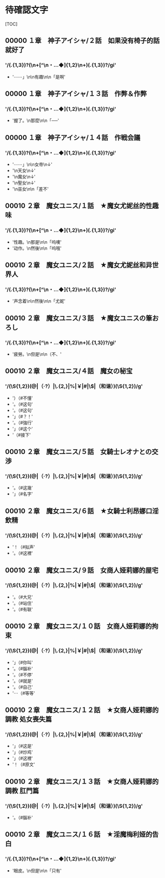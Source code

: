 # 待確認文字

[TOC]

## 00000 １章　神子アイシャ/２話　如果没有椅子的話就好了

### '/(.{1,3})?(\n+[^\n・…◆]{1,2}\n+)(.{1,3})?/gi'

- '⋯⋯」\n\n有趣\n\n「是啊'


## 00000 １章　神子アイシャ/１３話　作弊＆作弊

### '/(.{1,3})?(\n+[^\n・…◆]{1,2}\n+)(.{1,3})?/gi'

- '握了。\n那麼\n\n「──'


## 00000 １章　神子アイシャ/１４話　作戦会議

### '/(.{1,3})?(\n+[^\n・…◆]{1,2}\n+)(.{1,3})?/gi'

- '⋯⋯」\n\n女帝\n↓'
- '\n天女\n↓'
- '\n魔女\n↓'
- '\n聖女\n↓'
- '\n巫女\n\n「差不'


## 00010 ２章　魔女ユニス/１話　★魔女尤妮丝的性趣味

### '/(.{1,3})?(\n+[^\n・…◆]{1,2}\n+)(.{1,3})?/gi'

- '性趣。\n那是\n\n「呜噢'
- '动作。\n然後\n\n「呜哦'


## 00010 ２章　魔女ユニス/２話　★魔女尤妮丝和异世界人

### '/(.{1,3})?(\n+[^\n・…◆]{1,2}\n+)(.{1,3})?/gi'

- '声念着\n\n然後\n\n「尤妮'


## 00010 ２章　魔女ユニス/３話　★魔女ユニスの筆おろし

### '/(.{1,3})?(\n+[^\n・…◆]{1,2}\n+)(.{1,3})?/gi'

- '疲勞。\n但是\n\n（不、'


## 00010 ２章　魔女ユニス/４話　魔女の秘宝

### '/(\\S{1,2})(@|（·?）|\\.{2,}|%|￥|#|\\$|（和谐）)(\\S{1,2})/g'

- '）（#不懂'
- '。（#这句'
- '。（#这句'
- '」（#？！'
- '。（#強行'
- '」（#这个'
- '（#接下'


## 00010 ２章　魔女ユニス/５話　女騎士レオナとの交渉

### '/(\\S{1,2})(@|（·?）|\\.{2,}|%|￥|#|\\$|（和谐）)(\\S{1,2})/g'

- '。（#这幾'
- '」（#名字'


## 00010 ２章　魔女ユニス/６話　★女騎士利昂娜口淫飲精

### '/(\\S{1,2})(@|（·?）|\\.{2,}|%|￥|#|\\$|（和谐）)(\\S{1,2})/g'

- '！（#拟声'
- '。（#这裡'


## 00010 ２章　魔女ユニス/９話　女商人娅莉娜的屋宅

### '/(\\S{1,2})(@|（·?）|\\.{2,}|%|￥|#|\\$|（和谐）)(\\S{1,2})/g'

- '。（#大兄'
- '。（#站住'
- '。（#有联'


## 00010 ２章　魔女ユニス/１０話　女商人娅莉娜的拘束

### '/(\\S{1,2})(@|（·?）|\\.{2,}|%|￥|#|\\$|（和谐）)(\\S{1,2})/g'

- '」（#你叫'
- '。（#腦补'
- '。（#不停'
- '。（#就是'
- '。（#自己'
- '⋯（#等等'


## 00010 ２章　魔女ユニス/１２話　★女商人娅莉娜的調教 処女喪失篇

### '/(\\S{1,2})(@|（·?）|\\.{2,}|%|￥|#|\\$|（和谐）)(\\S{1,2})/g'

- '」（#这是'
- '」（#炒鸡'
- '」（#这裡'
- '！（#原文'


## 00010 ２章　魔女ユニス/１３話　★女商人娅莉娜的調教 肛門篇

### '/(\\S{1,2})(@|（·?）|\\.{2,}|%|￥|#|\\$|（和谐）)(\\S{1,2})/g'

- '。（#腦补'


## 00010 ２章　魔女ユニス/１６話　★淫魔梅利娅的告白

### '/(.{1,3})?(\n+[^\n・…◆]{1,2}\n+)(.{1,3})?/gi'

- '眼皮。\n但是\n\n「只有'
